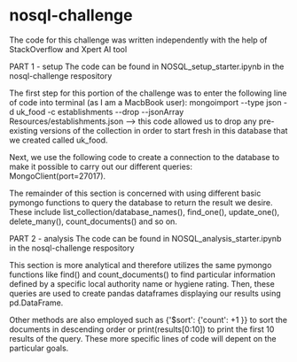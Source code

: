# nosql-challenge
The code for this challenge was written independently with the help of StackOverflow and Xpert AI tool

PART 1 - setup
The code can be found in NOSQL_setup_starter.ipynb in the nosql-challenge respository

The first step for this portion of the challenge was to enter the following line of code into terminal (as I am a MacbBook user): mongoimport --type json -d uk_food -c establishments --drop --jsonArray Resources/establishments.json --> this code allowed us to drop any pre-existing versions of the collection in order to start fresh in this database that we created called uk_food.

Next, we use the following code to create a connection to the database to make it possible to carry out our different queries: MongoClient(port=27017).

The remainder of this section is concerned with using different basic pymongo functions to query the database to return the result we desire. These include list_collection/database_names(), find_one(), update_one(), delete_many(), count_documents() and so on.


PART 2 - analysis
The code can be found in NOSQL_analysis_starter.ipynb in the nosql-challenge respository

This section is more analytical and therefore utilizes the same pymongo functions like find() and count_documents() to find particular information defined by a specific local authority name or hygiene rating. Then, these queries are used to create pandas dataframes displaying our results using pd.DataFrame.

Other methods are also employed such as {'$sort': {'count': +1 }} to sort the documents in descending order or print(results[0:10]) to print the first 10 results of the query. These more specific lines of code will depent on the particular goals.